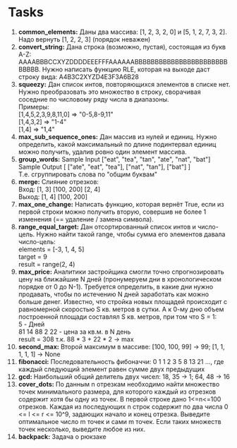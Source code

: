 <h1> Tasks </h1>

1) <b>common_elements:</b> Даны два массива: [1, 2, 3, 2, 0] и [5, 1, 2, 7, 3, 2]. Надо вернуть [1, 2, 2, 3] (порядок неважен)
2) <b>convert_string:</b> Дана строка (возможно, пустая), состоящая из букв A-Z: AAAABBBCCXYZDDDDEEEFFFAAAAAABBBBBBBBBBBBBBBBBBBBBBBBBBBB. Нужно написать функцию RLE, которая на выходе даст строку вида: A4B3C2XYZD4E3F3A6B28
3) <b>squeezy:</b> Дан список интов, повторяющихся элементов в списке нет. Нужно преобразовать это множество в строку, сворачивая соседние по числовому ряду числа в диапазоны.<br> Примеры:<br>
       [1,4,5,2,3,9,8,11,0] => "0-5,8-9,11"<br>
       [1,4,3,2] => "1-4"<br>
       [1,4] => "1,4"<br>
4) <b>max_sub_sequence_ones:</b> Дан массив из нулей и единиц. Нужно определить, какой максимальный по длине подинтервал единиц можно получить, удалив ровно один элемент массива.
5) <b>group_words:</b> Sample Input ["eat", "tea", "tan", "ate", "nat", "bat"]<br>
       Sample Output [ ["ate", "eat", "tea"], ["nat", "tan"], ["bat"] ]<br>
       Т.е. сгруппировать слова по "общим буквам"
6) <b>merge:</b> Слияние отрезков:<br>
       Вход: [1, 3] [100, 200] [2, 4]<br>
       Выход: [1, 4] [100, 200]
7) <b>max_one_change:</b> Написать функцию, которая вернёт True, если из первой строки можно получить вторую, совершив не более 1 изменения (== удаление / замена символа).
8) <b>range_equal_target:</b> Дан отсортированный список интов и число-цель. Нужно найти такой range, чтобы сумма его элементов давала число-цель:<br>
    elements = [-3, 1, 4, 5]<br>
    target = 9<br>
    result = range(2, 4)
9) <b>max_price:</b> Аналитики застройщика смогли точно спрогнозировать цену на ближайшие N дней (пронумеруем дни в хронологическом порядке от 0 до N-1).
    Требуется определить, в какие дни нужно продавать, чтобы по истечению N дней заработать как можно
    больше денег. Известно, что стройка новых площадей происходит с равномерной скоростью S кв. метров в сутки.
    А к 0-му дню объем построенной площади составлял S кв. метров, при том что S = 1: <br>
    5 - Дней<br>
    81 14 88 2 22 - цена за кв.м. в N день<br>
    result = 308 т.к. 88 * 3 + 22 * 2 -> max
10) <b>second_max:</b> Второй максимум в массиве: [100, 100, 99] -> 99; [1, 1, 1, 1, 1] -> None
11) <b>fibonacci:</b> Последовательность фибоначчи: 0 1 1 2 3 5 8 13 21 ..., где каждый следующий элемент равен сумме двух предыдущих
12) <b>gcd:</b> Наибольший общий делитель двух чисел: 18, 35 -> 1; 64, 48 -> 16
13) <b>cover_dots:</b> По данным n отрезкам необходимо найти множество точек минимального размера, для которого каждый из отрезков содержит хотя бы одну из точек.
В первой строке дано 1<=n<=100 отрезков. Каждая из последующих n строк содержит по два числа 0 <= l <= r <= 10^9, задающих начало и конец отрезка. Выведите оптимальное число m точек и сами m точек. Если таких множеств точек несколько, выведите любое из них.
14) <b>backpack:</b> Задача о рюкзаке
